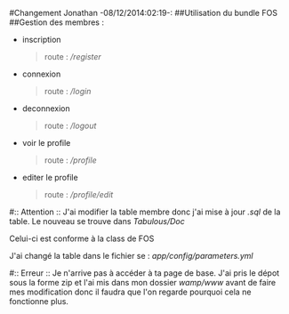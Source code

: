 #Changement Jonathan -08/12/2014:02:19-:
##Utilisation du bundle FOS
##Gestion des membres :
* inscription
	
	>route : */register*

* connexion 
	
	>route : */login*

* deconnexion
	
	>route : */logout*

* voir le profile
	
	>route : */profile*

* editer le profile
	
	>route : */profile/edit*

#:: Attention ::
J'ai modifier la table membre donc j'ai mise à jour *.sql* de la table. 
Le nouveau se trouve dans *Tabulous/Doc*

Celui-ci est conforme à la class de FOS

J'ai changé la table dans le fichier se : *app/config/parameters.yml*

#:: Erreur ::
Je n'arrive pas à accéder à ta page de base.
J'ai pris le dépot sous la forme zip et l'ai mis dans mon dossier *wamp/www* avant de faire mes modification donc il faudra que l'on regarde pourquoi cela ne fonctionne plus.
